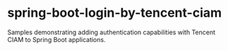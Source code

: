 # spring-boot-login-by-tencent-ciam
Samples demonstrating adding authentication capabilities with Tencent CIAM to Spring Boot applications.
